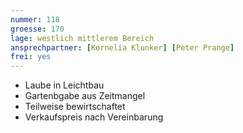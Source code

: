 ```yaml
---
nummer: 118
groesse: 170
lage: westlich mittlerem Bereich
ansprechpartner: [Kornelia Klunker] [Peter Prange]
frei: yes
---
```


- Laube in Leichtbau
- Gartenbgabe aus Zeitmangel
- Teilweise bewirtschaftet
- Verkaufspreis nach Vereinbarung
